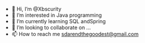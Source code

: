 - 👋 Hi, I’m @Xbscurity
- 👀 I’m interested in Java programming
- 🌱 I’m currently learning SQL andSpring 
- 💞️ I’m looking to collaborate on ...
- 📫 How to reach me sdarendthegoodest@gmail.com

<!---
Xbscurity/Xbscurity is a ✨ special ✨ repository because its `README.md` (this file) appears on your GitHub profile.
You can click the Preview link to take a look at your changes.
--->
